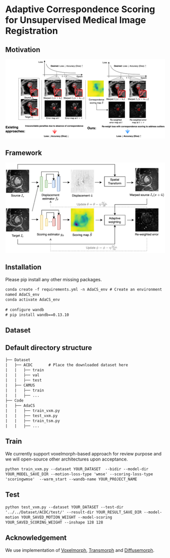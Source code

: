 # Adaptive Correspondence Scoring for Unsupervised Medical Image Registration

## Motivation
<img src="assets/motivation.png" width="1000">

## Framework
<img src="assets/framework.png" width="1000">

## Installation
Please pip install any other missing packages.
```
conda create -f requirements.yml -n AdaCS_env # Create an environment named AdaCS_env
conda activate AdaCS_env

# configure wandb
# pip install wandb==0.13.10 
```

## Dataset


## Default directory structure
    ├── Dataset                   
    |   ├── ACDC       # Place the downloaded dataset here
    |   |   ├── train
    |   |   ├── val
    |   |   ├── test
    |   ├── CAMUS
    |   |   ├── train
    |   |   ├── ...
    ├── Code
    |   ├── AdaCS
    |   |   ├── train_vxm.py
    |   |   ├── test_vxm.py
    |   |   ├── train_tsm.py
    |   |   ├── ...

## Train
We currently support voxelmorph-based approach for review purpose and we will open-source other architectures upon acceptance.
```
python train_vxm.py --dataset YOUR_DATASET  --bidir --model-dir YOUR_MODEL_SAVE_DIR --motion-loss-type 'wmse' --scoring-loss-type 'scoringwmse'  --warm_start --wandb-name YOUR_PROJECT_NAME 
```


## Test
```
python test_vxm.py --dataset YOUR_DATASET --test-dir '../../Dataset/ACDC/test/' --result-dir YOUR_RESULT_SAVE_DIR --model-motion YOUR_SAVED_MOTION_WEIGHT --model-scoring YOUR_SAVED_SCORING_WEIGHT --inshape 128 128
```

## Acknowledgement
We use implementation of [Voxelmorph](https://github.com/voxelmorph/voxelmorph), [Transmorph](https://github.com/junyuchen245/TransMorph_Transformer_for_Medical_Image_Registration) and [Diffusemorph](https://github.com/DiffuseMorph/DiffuseMorph).